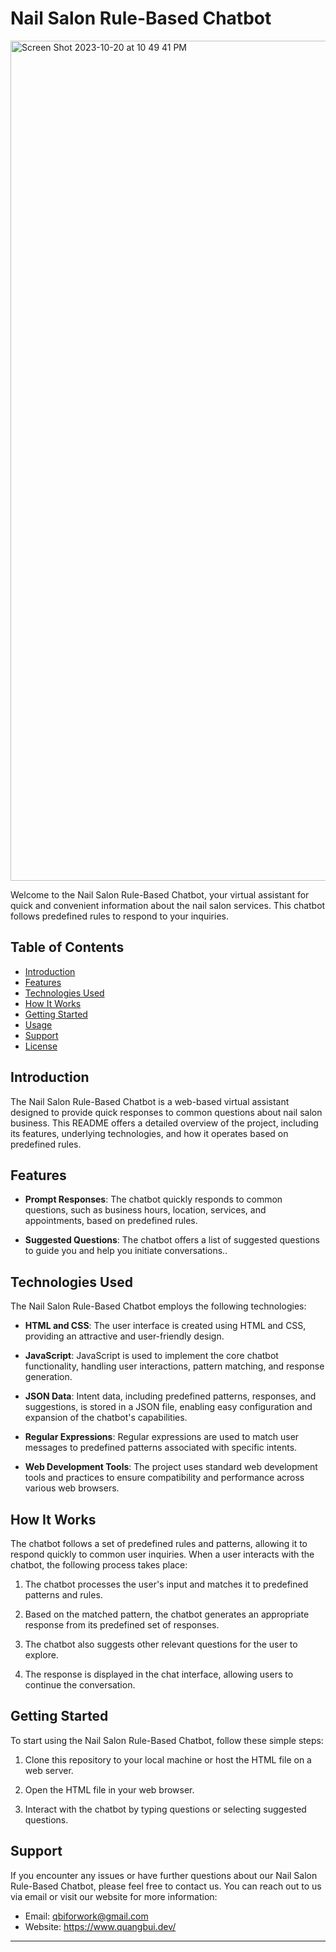 
# Nail Salon Rule-Based Chatbot


<img width="1344" alt="Screen Shot 2023-10-20 at 10 49 41 PM" src="https://github.com/duyquangbui99/Support-Chatbot/assets/77463586/10126489-cbd9-4afa-8118-c010aa3f10b8">


Welcome to the Nail Salon Rule-Based Chatbot, your virtual assistant for quick and convenient information about the nail salon services. This chatbot follows predefined rules to respond to your inquiries.

## Table of Contents

- [Introduction](#introduction)
- [Features](#features)
- [Technologies Used](#technologies-used)
- [How It Works](#how-it-works)
- [Getting Started](#getting-started)
- [Usage](#usage)
- [Support](#support)
- [License](#license)

## Introduction

The Nail Salon Rule-Based Chatbot is a web-based virtual assistant designed to provide quick responses to common questions about nail salon business. This README offers a detailed overview of the project, including its features, underlying technologies, and how it operates based on predefined rules.



## Features

- **Prompt Responses**: The chatbot quickly responds to common questions, such as business hours, location, services, and appointments, based on predefined rules.

- **Suggested Questions**: The chatbot offers a list of suggested questions to guide you and help you initiate conversations..

## Technologies Used

The Nail Salon Rule-Based Chatbot employs the following technologies:

- **HTML and CSS**: The user interface is created using HTML and CSS, providing an attractive and user-friendly design.

- **JavaScript**: JavaScript is used to implement the core chatbot functionality, handling user interactions, pattern matching, and response generation.

- **JSON Data**: Intent data, including predefined patterns, responses, and suggestions, is stored in a JSON file, enabling easy configuration and expansion of the chatbot's capabilities.
- **Regular Expressions**: Regular expressions are used to match user messages to predefined patterns associated with specific intents.

- **Web Development Tools**: The project uses standard web development tools and practices to ensure compatibility and performance across various web browsers.

## How It Works

The chatbot follows a set of predefined rules and patterns, allowing it to respond quickly to common user inquiries. When a user interacts with the chatbot, the following process takes place:

1. The chatbot processes the user's input and matches it to predefined patterns and rules.

2. Based on the matched pattern, the chatbot generates an appropriate response from its predefined set of responses.

3. The chatbot also suggests other relevant questions for the user to explore.

4. The response is displayed in the chat interface, allowing users to continue the conversation.

## Getting Started

To start using the Nail Salon Rule-Based Chatbot, follow these simple steps:

1. Clone this repository to your local machine or host the HTML file on a web server.

2. Open the HTML file in your web browser.

3. Interact with the chatbot by typing questions or selecting suggested questions.

## Support

If you encounter any issues or have further questions about our Nail Salon Rule-Based Chatbot, please feel free to contact us. You can reach out to us via email or visit our website for more information:

- Email: qbiforwork@gmail.com
- Website: https://www.quangbui.dev/
---
